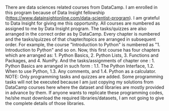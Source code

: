 There are data sciences related courses from DataCamp. I am enrolled in this program because of Data Insight fellowship (https://www.datainsightonline.com/data-scientist-program). I am grateful to Data Insight for giving me this opportunity. All courses are numbered as assigned to me by Data Insight program. The tasks/quizzes are also arranged in the correct order as by DataCamp. Every chapter is numbered and the tasks/quizzes of that chapter/topics are arranged in subsequent order. For example, the course "Introduction to Python" is numbered as "1. Introduction to Python" and so on. Now, this first course has four chapters which are arranged as: 1. Python Basics, 2. Python Lists, 3. Functions and Packages, and 4. NumPy. And the tasks/assignments of chapter one : 1. Python Basics are arranged in such form : 1.1. The Python Interface, 1.2. When to use Python, 1.3. Any comments, and 1.4. Python as a calculator.
NOTE: Only programming tasks and quizzes are added. Some programming tasks will not be executed because I am just copying my solutions from DataCamp courses here where the dataset and libraries are mostly provided in advance by them. If anyone wants to replicate these programming codes, he/she must download the required libraries/datasets, I am not going to give the complete details of those libraries.
